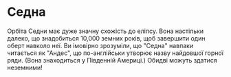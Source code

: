 # Седна

Орбіта Седни має дуже значну схожість до еліпсу. Вона настільки далеко, що
знадобиться 10,000 земних років, щоб завершити один оберт навколо неї. Ви
імовірно зрозуміли, що "Седна" навпаки читається як "Андес", що по-англійськи
утворює назву найдовшої горної ряди. (Вона знаходиться у Південній Америці.)
Обидві можуть здатися неземними!
